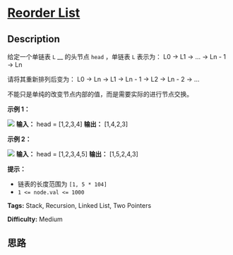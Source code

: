 # [Reorder List][title]

## Description

给定一个单链表 `L` __ 的头节点 `head` ，单链表 `L` 表示为：
            L0 → L1 → … → Ln - 1 → Ln    

请将其重新排列后变为：
            L0 → Ln → L1 → Ln - 1 → L2 → Ln - 2 → …

不能只是单纯的改变节点内部的值，而是需要实际的进行节点交换。



**示例 1：**

![](https://pic.leetcode-cn.com/1626420311-PkUiGI-image.png)
            **输入：** head = [1,2,3,4]    **输出：** [1,4,2,3]

**示例 2：**

![](https://pic.leetcode-cn.com/1626420320-YUiulT-image.png)
            **输入：** head = [1,2,3,4,5]    **输出：** [1,5,2,4,3]



**提示：**

  * 链表的长度范围为 `[1, 5 * 104]`
  * `1 <= node.val <= 1000`


**Tags:** Stack, Recursion, Linked List, Two Pointers

**Difficulty:** Medium

## 思路

[title]: https://leetcode-cn.com/problems/reorder-list
